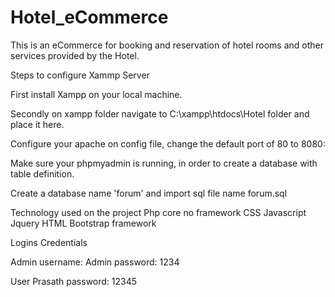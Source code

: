 # Hotel_eCommerce
This is an eCommerce for booking and reservation of hotel rooms and other services provided by the Hotel.


Steps to configure Xammp Server


First install Xampp on your local machine.


Secondly on xampp folder navigate to C:\xampp\htdocs\Hotel folder and place it here.


Configure your apache on config file, change the default port of 80 to 8080:


Make sure your phpmyadmin is running, in order to create a database with table definition.


Create a database name 'forum' and import sql file name forum.sql




Technology used on the project
Php core no framework
CSS
Javascript
Jquery
HTML
Bootstrap framework



Logins Credentials

Admin username: Admin
password: 1234


User Prasath
password: 12345

